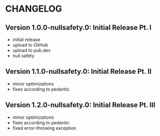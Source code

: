 # CHANGELOG

## Version 1.0.0-nullsafety.0: Initial Release Pt. I

- initial release
- upload to GitHub
- upload to pub.dev
- null safety

## Version 1.1.0-nullsafety.0: Initial Release Pt. II

- minor optimizations
- fixes according to pedantic

## Version 1.2.0-nullsafety.0: Initial Release Pt. III

- minor optimizations
- fixes according to pedantic
- fixed error-throwing exception
